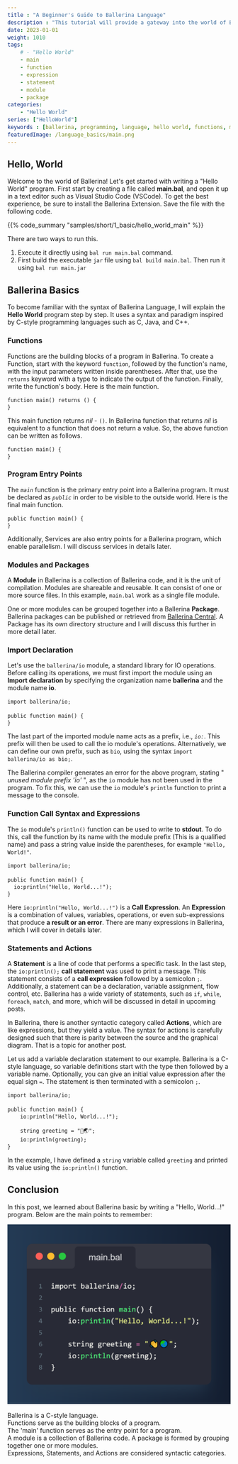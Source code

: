 ```yaml
---
title : "A Beginner's Guide to Ballerina Language"
description : "This tutorial will provide a gateway into the world of Ballerina. Learn how to build a 'Hello World' program by harnessing the power of functions, modules, expressions, statements. Step into the world of Ballerina, and say hello to a new way of programming!"
date: 2023-01-01
weight: 1010
tags:
    # - "Hello World"
    - main
    - function
    - expression
    - statement
    - module
    - package
categories:
    - "Hello World"
series: ["HelloWorld"]
keywords : [ballerina, programming, language, hello world, functions, modules, expressions, statements]
featuredImage: /language_basics/main.png
---
```


## Hello, World

Welcome to the world of Ballerina! Let's get started with writing a "Hello World" program.
First start by creating a file called **main.bal**, and open it up in a text editor such as Visual Studio Code (VSCode). To get the best experience, be sure to install the Ballerina Extension. Save the file with the following code.  

<!--more-->

{{% code_summary "samples/short/1_basic/hello_world_main" %}}

There are two ways to run this.

1. Execute it directly using `bal run main.bal` command.
2. First build the executable `jar` file using `bal build main.bal`. Then run it using `bal run main.jar`  

## Ballerina Basics

To become familiar with the syntax of Ballerina Language, I will explain the **Hello World** program step by step. It uses a syntax and paradigm inspired by C-style programming languages such as C, Java, and C++.

### Functions

Functions are the building blocks of a program in Ballerina. To create a Function, start with the keyword `function`, followed by the function's name, with the input parameters written inside parentheses. After that, use the `returns` keyword with a type to indicate the output of the function. Finally, write the function's body. Here is the main function.

```ballerina { title="Function Definition Syntax" lang="ballerina" lines="1 2"}
function main() returns () {
}
```

This main function returns *nil* - `()`. In Ballerina function that returns *nil* is equivalent to a function that does not return a value. So, the above function can be written as follows.

```ballerina { title="Function Definition Syntax Without Returns" lang="ballerina" lines="1 2"}
function main() {
}
```

### Program Entry Points

The *`main`* function is the primary entry point into a Ballerina program. It must be declared as *`public`* in order to be visible to the outside world. Here is the final main function.

```ballerina { title="Public Main Function" lang="ballerina" lines="1"}
public function main() {
}
```

Additionally, Services are also entry points for a Ballerina program, which enable parallelism. I will discuss services in details later.

### Modules and Packages

A **Module** in Ballerina is a collection of Ballerina code, and it is the unit of compilation. Modules are shareable and reusable. It can consist of one or more source files. In this example, `main.bal` work as a single file module.

One or more modules can be grouped together into a Ballerina **Package**. Ballerina packages can be published or retrieved from [Ballerina Central](https://central.ballerina.io "ballerina package repository"). A Package has its own directory structure and I will discuss this further in more detail later.

### Import Declaration

Let's use the `ballerina/io` module, a standard library for IO operations. Before calling its operations, we must first import the module using an **Import declaration** by specifying the organization name **ballerina** and the module name **io**.

```ballerina { title="Import Declaration Syntax" lang="ballerina" lines="1"}
import ballerina/io;

public function main() {
}
```

The last part of the imported module name acts as a prefix, i.e., *`io:`*. This prefix will then be used to call the io module's operations. Alternatively, we can define our own prefix, such as `bio`, using the syntax `import ballerina/io as bio;`.

The Ballerina compiler generates an error for the above program, stating " *unused module prefix 'io'* ", as the `io` module has not been used in the program. To fix this, we can use the `io` module's `println` function to print a message to the console.

### Function Call Syntax and Expressions

The `io` module's `println()` function can be used to write to **stdout**. To do this, call the function by its name with the module prefix (This is a qualified name) and pass a string value inside the parentheses, for example `"Hello, World!"`.

```plan { title="Function Call Syntax" lang="ballerina" lines="4"}
import ballerina/io;

public function main() {
  io:println("Hello, World...!");
}
```

Here `io:println("Hello, World...!")` is a **Call Expression**. An **Expression** is a combination of values, variables, operations, or even sub-expressions that produce **a result or an error**.  There are many expressions in Ballerina, which I will cover in details later.

### Statements and Actions

A **Statement** is a line of code that performs a specific task. In the last step, the `io:println();` **call statement** was used to print a message. This statement consists of a **call expression** followed by a semicolon `;`. Additionally, a statement can be a declaration, variable assignment, flow control, etc. Ballerina has a wide variety of statements, such as `if`, `while`, `foreach`, `match`, and more, which will be discussed in detail in upcoming posts.

In Ballerina, there is another syntactic category called **Actions**, which are like expressions, but they yield a value. The syntax for actions is carefully designed such that there is parity between the source and the graphical diagram. That is a topic for another post.

Let us add a variable declaration statement to our example. Ballerina is a C-style language, so variable definitions start with the type then followed by a variable name. Optionally, you can give an initial value expression after the equal sign `=`. The statement is then terminated with a semicolon `;`.

```ballerina { title="Variable Declaration Statement" lang="ballerina" lines="6 7"}
import ballerina/io;

public function main() {
    io:println("Hello, World...!");

    string greeting = "👋🌏";
    io:println(greeting);
}
```

In the example, I have defined a `string` variable called `greeting` and printed its value using the `io:println()` function.  

## Conclusion

In this post, we learned about Ballerina basic by writing a "Hello, World...!" program.  Below are the main points to remember:

![hello world](./main.png)



<i class="fa fa-info-circle fa-fw"></i> Ballerina is a C-style language.<br>
<i class="fa fa-info-circle fa-fw"></i> Functions serve as the building blocks of a program.<br>
<i class="fa fa-info-circle fa-fw"></i> The 'main' function serves as the entry point for a program.<br>
<i class="fa fa-info-circle fa-fw"></i> A module is a collection of Ballerina code. A package is formed by grouping together one or more modules.<br>
<i class="fa fa-info-circle fa-fw"></i> Expressions, Statements, and Actions are considered syntactic categories.<br>

